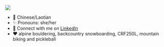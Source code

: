 ![](https://via.placeholder.com/350x90/0000000/FFFFFF/?text=Hi,+I'm+Melanie)

- :rice: Chinese/Laotian
- :sparkles: Pronouns: she/her
- :wave: Connect with me on [LinkedIn](https://www.linkedin.com/in/melanie-daoheuang-71516bb2/)
- :heart: alpine bouldering, backcountry snowboarding, CRF250L, mountain biking and pickleball
